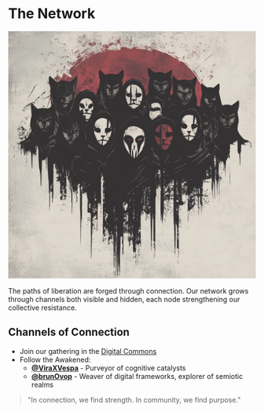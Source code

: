 # The Network

<img src="./media/evolution.png" alt="evolution" width="520" />

The paths of liberation are forged through connection. Our network grows through channels both visible and hidden, each node strengthening our collective resistance.

## Channels of Connection

- Join our gathering in the [Digital Commons](https://discord.gg/5daPN2nB)
- Follow the Awakened:
  - **[@ViraXVespa](https://twitter.com/ViraXVespa)** - Purveyor of cognitive catalysts
  - **[@brunOvop](https://twitter.com/brunOvop)** - Weaver of digital frameworks, explorer of semiotic realms

> "In connection, we find strength. In community, we find purpose."

